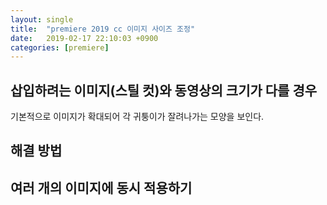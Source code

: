 ```yaml
---
layout: single
title:  "premiere 2019 cc 이미지 사이즈 조정"
date:   2019-02-17 22:10:03 +0900
categories: [premiere]
--- 
```


<!-- TODO: 내용 채우기 -->


## 삽입하려는 이미지(스틸 컷)와 동영상의 크기가 다를 경우

기본적으로 이미지가 확대되어 각 귀퉁이가 잘려나가는 모양을 보인다.


## 해결 방법


## 여러 개의 이미지에 동시 적용하기






